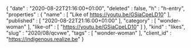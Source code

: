 {
  "date" : "2020-08-22T21:16:00+01:00",
  "deleted" : false,
  "h" : "h-entry",
  "properties" : {
    "name" : [ "Like of https://youtu.be/GSjaCpeLD10" ],
    "published" : [ "2020-08-22T21:16:00+01:00" ],
    "category" : [ "wonder-woman" ],
    "like-of" : [ "https://youtu.be/GSjaCpeLD10" ]
  },
  "kind" : "likes",
  "slug" : "2020/08/qcvwe",
  "tags" : [ "wonder-woman" ],
  "client_id" : "https://indigenous.realize.be"
}
